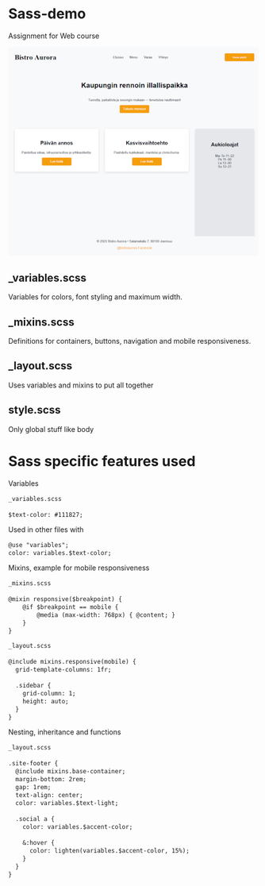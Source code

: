 # Sass-demo

Assignment for Web course

![website](website.png)

## _variables.scss
Variables for colors, font styling and maximum width.

## _mixins.scss
Definitions for containers, buttons, navigation and mobile responsiveness.

## _layout.scss
Uses variables and mixins to put all together

## style.scss
Only global stuff like body


# Sass specific features used

Variables
```
_variables.scss

$text-color: #111827;
```
Used in other files with
```
@use "variables";
color: variables.$text-color;
```
Mixins, example for mobile responsiveness
```
_mixins.scss

@mixin responsive($breakpoint) {
	@if $breakpoint == mobile {
		@media (max-width: 768px) { @content; }
	}
}
```

```
_layout.scss

@include mixins.responsive(mobile) {
  grid-template-columns: 1fr;

  .sidebar {
    grid-column: 1;
    height: auto;
  }
}
```

Nesting, inheritance and functions
```
_layout.scss

.site-footer {
  @include mixins.base-container;
  margin-bottom: 2rem;
  gap: 1rem;
  text-align: center;
  color: variables.$text-light;

  .social a {
    color: variables.$accent-color;

    &:hover {
      color: lighten(variables.$accent-color, 15%);
    }
  }
}
```

